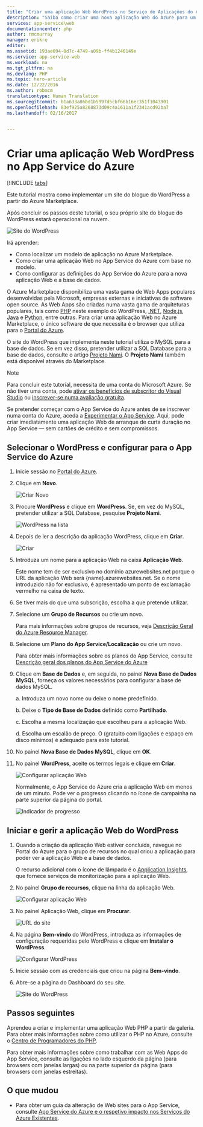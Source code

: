 ```yaml
---
title: "Criar uma aplicação Web WordPress no Serviço de Aplicações do Azure | Microsoft Docs"
description: "Saiba como criar uma nova aplicação Web do Azure para um blogue do WordPress através do Portal do Azure."
services: app-service\web
documentationcenter: php
author: rmcmurray
manager: erikre
editor: 
ms.assetid: 193ae094-0d7c-4749-a09b-ff4b1240149e
ms.service: app-service-web
ms.workload: na
ms.tgt_pltfrm: na
ms.devlang: PHP
ms.topic: hero-article
ms.date: 12/22/2016
ms.author: robmcm
translationtype: Human Translation
ms.sourcegitcommit: b1a633a86bd1b5997d5cbf66b16ec351f1043901
ms.openlocfilehash: 83ef925a8268873d09c4a1611a1f2341acd92ba7
ms.lasthandoff: 02/16/2017


---
```

# <a name="create-a-wordpress-web-app-in-azure-app-service"></a>Criar uma aplicação Web WordPress no App Service do Azure
[!INCLUDE [tabs](../../includes/app-service-web-get-started-nav-tabs.md)]

Este tutorial mostra como implementar um site do blogue do WordPress a partir do Azure Marketplace.

Após concluir os passos deste tutorial, o seu próprio site do blogue do WordPress estará operacional na nuvem.

![Site do WordPress](./media/web-sites-php-web-site-gallery/wpdashboard.png)

Irá aprender:

* Como localizar um modelo de aplicação no Azure Marketplace.
* Como criar uma aplicação Web no App Service do Azure com base no modelo.
* Como configurar as definições do App Service do Azure para a nova aplicação Web e a base de dados.

O Azure Marketplace disponibiliza uma vasta gama de Web Apps populares desenvolvidas pela Microsoft, empresas externas e iniciativas de software open source. As Web Apps são criadas numa vasta gama de arquiteturas populares, tais como [PHP](/develop/nodejs/) neste exemplo do WordPress, [.NET](/develop/net/), [Node.js](/develop/nodejs/), [Java](/develop/java/) e [Python](/develop/python/), entre outras. Para criar uma aplicação Web no Azure Marketplace, o único software de que necessita é o browser que utiliza para o [Portal do Azure](https://portal.azure.com/). 

O site do WordPress que implementa neste tutorial utiliza o MySQL para a base de dados. Se em vez disso, pretender utilizar a SQL Database para a base de dados, consulte o artigo [Projeto Nami](http://projectnami.org/). O **Projeto Nami** também está disponível através do Marketplace.

> [!NOTE]
> Para concluir este tutorial, necessita de uma conta do Microsoft Azure. Se não tiver uma conta, pode [ativar os benefícios de subscritor do Visual Studio](https://azure.microsoft.com/pricing/member-offers/msdn-benefits-details/?WT.mc_id=A261C142F) ou [inscrever-se numa avaliação gratuita](https://azure.microsoft.com/pricing/free-trial/?WT.mc_id=A261C142F).
> 
> Se pretender começar com o App Service do Azure antes de se inscrever numa conta do Azure, aceda a [Experimentar o App Service](https://azure.microsoft.com/try/app-service/). Aqui, pode criar imediatamente uma aplicação Web de arranque de curta duração no App Service — sem cartões de crédito e sem compromissos.
> 
> 

## <a name="select-wordpress-and-configure-for-azure-app-service"></a>Selecionar o WordPress e configurar para o App Service do Azure
1. Inicie sessão no [Portal do Azure](https://portal.azure.com/).
2. Clique em **Novo**.
   
    ![Criar Novo][5]
3. Procure **WordPress** e clique em **WordPress**. Se, em vez do MySQL, pretender utilizar a SQL Database, pesquise **Projeto Nami**.
   
    ![WordPress na lista][7]
4. Depois de ler a descrição da aplicação WordPress, clique em **Criar**.
   
    ![Criar](./media/web-sites-php-web-site-gallery/create.png)
5. Introduza um nome para a aplicação Web na caixa **Aplicação Web**.
   
    Este nome tem de ser exclusivo no domínio azurewebsites.net porque o URL da aplicação Web será {name}.azurewebsites.net. Se o nome introduzido não for exclusivo, é apresentado um ponto de exclamação vermelho na caixa de texto.
6. Se tiver mais do que uma subscrição, escolha a que pretende utilizar. 
7. Selecione um **Grupo de Recursos** ou crie um novo.
   
    Para mais informações sobre grupos de recursos, veja [Descrição Geral do Azure Resource Manager](../azure-resource-manager/resource-group-overview.md).
8. Selecione um **Plano do App Service/Localização** ou crie um novo.
   
    Para obter mais informações sobre os planos do App Service, consulte [Descrição geral dos planos do App Service do Azure](../app-service/azure-web-sites-web-hosting-plans-in-depth-overview.md)    
9. Clique em **Base de Dados** e, em seguida, no painel **Nova Base de Dados MySQL**, forneça os valores necessários para configurar a base de dados MySQL.
   
    a. Introduza um novo nome ou deixe o nome predefinido.
   
    b. Deixe o **Tipo de Base de Dados** definido como **Partilhado**.
   
    c. Escolha a mesma localização que escolheu para a aplicação Web.
   
    d. Escolha um escalão de preço. O (gratuito com ligações e espaço em disco mínimos) é adequado para este tutorial.
10. No painel **Nova Base de Dados MySQL**, clique em **OK**. 
11. No painel **WordPress**, aceite os termos legais e clique em **Criar**. 
    
     ![Configurar aplicação Web](./media/web-sites-php-web-site-gallery/configure.png)
    
     Normalmente, o App Service do Azure cria a aplicação Web em menos de um minuto. Pode ver o progresso clicando no ícone de campainha na parte superior da página do portal.
    
     ![Indicador de progresso](./media/web-sites-php-web-site-gallery/progress.png)

## <a name="launch-and-manage-your-wordpress-web-app"></a>Iniciar e gerir a aplicação Web do WordPress
1. Quando a criação da aplicação Web estiver concluída, navegue no Portal do Azure para o grupo de recursos no qual criou a aplicação para poder ver a aplicação Web e a base de dados.
   
    O recurso adicional com o ícone de lâmpada é o [Application Insights](/services/application-insights/), que fornece serviços de monitorização para a aplicação Web.
2. No painel **Grupo de recursos**, clique na linha da aplicação Web.
   
    ![Configurar aplicação Web](./media/web-sites-php-web-site-gallery/resourcegroup.png)
3. No painel Aplicação Web, clique em **Procurar**.
   
    ![URL do site][browse]
4. Na página **Bem-vindo** do WordPress, introduza as informações de configuração requeridas pelo WordPress e clique em **Instalar o WordPress**.
   
    ![Configurar WordPress](./media/web-sites-php-web-site-gallery/wpconfigure.png)
5. Inicie sessão com as credenciais que criou na página **Bem-vindo**.  
6. Abre-se a página do Dashboard do seu site.    
   
    ![Site do WordPress](./media/web-sites-php-web-site-gallery/wpdashboard.png)

## <a name="next-steps"></a>Passos seguintes
Aprendeu a criar e implementar uma aplicação Web PHP a partir da galeria. Para obter mais informações sobre como utilizar o PHP no Azure, consulte o [Centro de Programadores do PHP](/develop/php/).

Para obter mais informações sobre como trabalhar com as Web Apps do App Service, consulte as ligações no lado esquerdo da página (para browsers com janelas largas) ou na parte superior da página (para browsers com janelas estreitas). 

## <a name="whats-changed"></a>O que mudou
* Para obter um guia da alteração de Web sites para o App Service, consulte [App Service do Azure e o respetivo impacto nos Serviços do Azure Existentes](http://go.microsoft.com/fwlink/?LinkId=529714).

[5]: ./media/web-sites-php-web-site-gallery/startmarketplace.png
[7]: ./media/web-sites-php-web-site-gallery/search-web-app.png
[browse]: ./media/web-sites-php-web-site-gallery/browse-web.png

